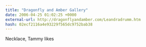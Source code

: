 ```yaml
---
title: "Dragonfly and Amber Gallery"
date: 2006-04-25 01:02:25 +0000
external-url: http://dragonflyandamber.com/Leandradrumm.htm
hash: 02ecf2116a4e93229f565dc9752bab38
---
```


Necklace, Tammy likes
